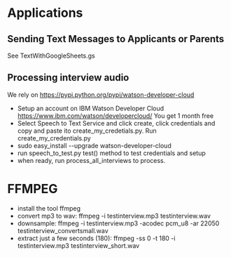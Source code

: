 # Applications
## Sending Text Messages to Applicants or Parents
See TextWithGoogleSheets.gs
## Processing interview audio

We rely on https://pypi.python.org/pypi/watson-developer-cloud
* Setup an account on IBM Watson Developer Cloud https://www.ibm.com/watson/developercloud/ You get 1 month free
* Select Speech to Text Service and click create, click credentials and copy and paste ito create_my_credetials.py. Run create_my_credentials.py
* sudo easy_install --upgrade watson-developer-cloud
* run speech_to_test.py test() method to test credentials and setup
* when ready, run process_all_interviews to process. 
# FFMPEG
* install the tool ffmpeg
* convert mp3 to wav: ffmpeg -i testinterview.mp3 testinterview.wav
* downsample: ffmpeg -i testinterview.mp3 -acodec pcm_u8 -ar 22050 testinterview_convertsmall.wav
* extract just a few seconds (180):  ffmpeg -ss 0 -t 180 -i testinterview.mp3 testinterview_short.wav